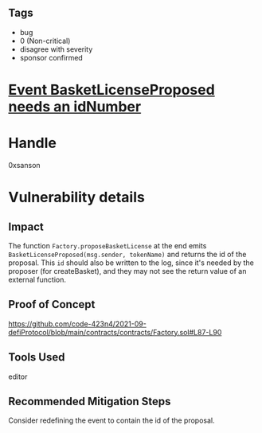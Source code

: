 ## Tags

- bug
- 0 (Non-critical)
- disagree with severity
- sponsor confirmed

# [Event BasketLicenseProposed needs an idNumber](https://github.com/code-423n4/2021-09-defiprotocol-findings/issues/263) 

# Handle

0xsanson


# Vulnerability details

## Impact
The function `Factory.proposeBasketLicense` at the end emits `BasketLicenseProposed(msg.sender, tokenName)` and returns the id of the proposal.
This `id` should also be written to the log, since it's needed by the proposer (for createBasket), and they may not see the return value of an external function.

## Proof of Concept
https://github.com/code-423n4/2021-09-defiProtocol/blob/main/contracts/contracts/Factory.sol#L87-L90

## Tools Used
editor

## Recommended Mitigation Steps
Consider redefining the event to contain the id of the proposal.

